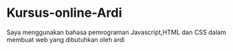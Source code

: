 # Kursus-online-Ardi
Saya menggunakan bahasa pemrograman Javascript,HTML dan CSS dalam membuat web yang dibutuhkan oleh ardi
